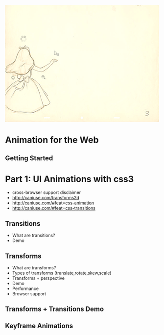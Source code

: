 ![animation for the web](https://github.com/jleonard/animation-for-the-web/raw/master/img/animation-for-the-web.gif)

Animation for the Web
=====================

## Getting Started


# Part 1: UI Animations with css3  
* cross-browser support disclaimer
* http://caniuse.com/transforms2d
* http://caniuse.com/#feat=css-animation
* http://caniuse.com/#feat=css-transitions

## Transitions  
* What are transitions?
* Demo    

## Transforms  
* What are transforms? 
* Types of transforms (translate,rotate,skew,scale)
* Transforms + perspective
* Demo
* Performance
* Browser support

## Transforms + Transitions Demo

## Keyframe Animations
